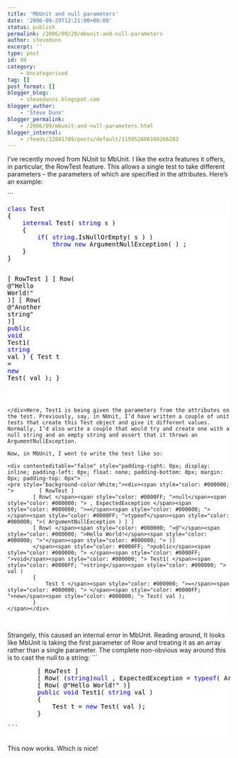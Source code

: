 ```yaml
---
title: 'MbUnit and null parameters'
date: '2006-09-29T12:21:00+00:00'
status: publish
permalink: /2006/09/29/mbunit-and-null-parameters
author: stevedunn
excerpt: ''
type: post
id: 94
category:
    - Uncategorised
tag: []
post_format: []
blogger_blog:
    - stevedunns.blogspot.com
blogger_author:
    - 'Steve Dunn'
blogger_permalink:
    - /2006/09/mbunit-and-null-parameters.html
blogger_internal:
    - /feeds/32841709/posts/default/115952886100266203
---
```

I’ve recently moved from NUnit to MbUnit. I like the extra features it offers, in particular, the RowTest feature. This allows a single test to take different parameters – the parameters of which are specified in the attributes. Here’s an example:

<div contenteditable="false" style="padding-right: 0px; display: inline; padding-left: 0px; float: none; padding-bottom: 0px; margin: 0px; padding-top: 0px">```
<pre style="background-color:White;"><div><span style="color: #0000FF; ">class</span><span style="color: #000000; "> Test
{
    </span><span style="color: #0000FF; ">internal</span><span style="color: #000000; "> Test( </span><span style="color: #0000FF; ">string</span><span style="color: #000000; "> s )
    {
        </span><span style="color: #0000FF; ">if</span><span style="color: #000000; ">( </span><span style="color: #0000FF; ">string</span><span style="color: #000000; ">.IsNullOrEmpty( s ) )
            </span><span style="color: #0000FF; ">throw</span><span style="color: #000000; "> </span><span style="color: #0000FF; ">new</span><span style="color: #000000; "> ArgumentNullException( ) ;
    }
}

[ RowTest ]
[ Row( </span><span style="color: #000000; ">@"</span><span style="color: #000000; ">Hello World!</span><span style="color: #000000; ">"</span><span style="color: #000000; "> )]
[ Row( </span><span style="color: #000000; ">@"</span><span style="color: #000000; ">Another string</span><span style="color: #000000; ">"</span><span style="color: #000000; "> )]
</span><span style="color: #0000FF; ">public</span><span style="color: #000000; "> </span><span style="color: #0000FF; ">void</span><span style="color: #000000; "> Test1( </span><span style="color: #0000FF; ">string</span><span style="color: #000000; "> val )
{
    Test t </span><span style="color: #000000; ">=</span><span style="color: #000000; "> </span><span style="color: #0000FF; ">new</span><span style="color: #000000; "> Test( val );
}
</span></div>
```

</div>Here, Test1 is being given the parameters from the attributes on the test. Previously, say, in NUnit, I’d have written a couple of unit tests that create this Test object and give it different values. Normally, I’d also write a couple that would try and create one with a null string and an empty string and assert that it throws an ArgumentNullException.

Now, in MbUnit, I went to write the test like so:

<div contenteditable="false" style="padding-right: 0px; display: inline; padding-left: 0px; float: none; padding-bottom: 0px; margin: 0px; padding-top: 0px">```
<pre style="background-color:White;"><div><span style="color: #000000; ">        [ RowTest ]
        [ Row( </span><span style="color: #0000FF; ">null</span><span style="color: #000000; "> , ExpectedException </span><span style="color: #000000; ">=</span><span style="color: #000000; "> </span><span style="color: #0000FF; ">typeof</span><span style="color: #000000; ">( ArgumentNullException ) ) ]
        [ Row( </span><span style="color: #000000; ">@"</span><span style="color: #000000; ">Hello World!</span><span style="color: #000000; ">"</span><span style="color: #000000; "> )]
        </span><span style="color: #0000FF; ">public</span><span style="color: #000000; "> </span><span style="color: #0000FF; ">void</span><span style="color: #000000; "> Test1( </span><span style="color: #0000FF; ">string</span><span style="color: #000000; "> val )
        {
            Test t </span><span style="color: #000000; ">=</span><span style="color: #000000; "> </span><span style="color: #0000FF; ">new</span><span style="color: #000000; "> Test( val );
        }
</span></div>
```

</div>Strangely, this caused an internal error in MbUnit. Reading around, It looks like MbUnit is taking the first parameter of Row and treating it as an array rather than a single parameter. The complete non-obvious way around this is to cast the null to a string:

<div contenteditable="false" style="padding-right: 0px; display: inline; padding-left: 0px; float: none; padding-bottom: 0px; margin: 0px; padding-top: 0px">```
<pre style="background-color:White;"><div><span style="color: #000000; ">        [ RowTest ]
        [ Row( (</span><span style="color: #0000FF; ">string</span><span style="color: #000000; ">)</span><span style="color: #0000FF; ">null</span><span style="color: #000000; "> , ExpectedException </span><span style="color: #000000; ">=</span><span style="color: #000000; "> </span><span style="color: #0000FF; ">typeof</span><span style="color: #000000; ">( ArgumentNullException ) ) ]
        [ Row( </span><span style="color: #000000; ">@"</span><span style="color: #000000; ">Hello World!</span><span style="color: #000000; ">"</span><span style="color: #000000; "> )]
        </span><span style="color: #0000FF; ">public</span><span style="color: #000000; "> </span><span style="color: #0000FF; ">void</span><span style="color: #000000; "> Test1( </span><span style="color: #0000FF; ">string</span><span style="color: #000000; "> val )
        {
            Test t </span><span style="color: #000000; ">=</span><span style="color: #000000; "> </span><span style="color: #0000FF; ">new</span><span style="color: #000000; "> Test( val );
        }
</span></div>
```

</div>This now works. Which is nice!